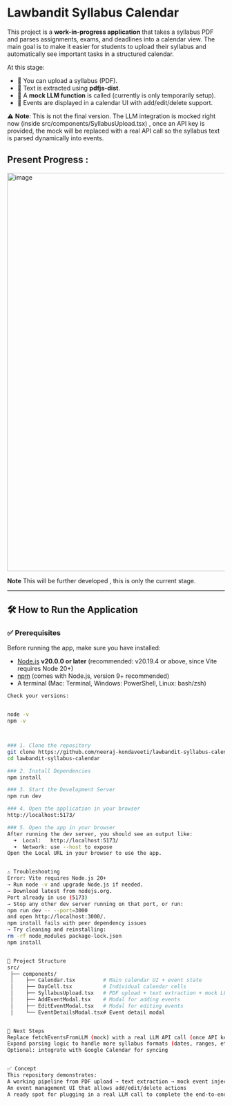 # Lawbandit Syllabus Calendar  

This project is a **work-in-progress application** that takes a syllabus PDF and parses assignments, exams, and deadlines into a calendar view. The main goal is to make it easier for students to upload their syllabus and automatically see important tasks in a structured calendar.  

At this stage:  
- 📂 You can upload a syllabus (PDF).  
- 🧾 Text is extracted using **pdfjs-dist**.  
- 🤖 A **mock LLM function** is called (currently is only temporarily setup).  
- 📅 Events are displayed in a calendar UI with add/edit/delete support.  

⚠️ **Note**: This is not the final version. The LLM integration is mocked right now (inside src/components/SyllabusUpload.tsx) , once an API key is provided, the mock will be replaced with a real API call so the syllabus text is parsed dynamically into events.  

## Present Progress :
<img width="1462" height="922" alt="image" src="https://github.com/user-attachments/assets/84e70d9a-4ee6-49b5-bec5-677a1a2075f7" />

**Note** This will be further developed , this is only the current stage.


---

## 🛠️ How to Run the Application  

### ✅ Prerequisites  
Before running the app, make sure you have installed:  
- [Node.js](https://nodejs.org/) **v20.0.0 or later** (recommended: v20.19.4 or above, since Vite requires Node 20+)  
- [npm](https://www.npmjs.com/) (comes with Node.js, version 9+ recommended)  
- A terminal (Mac: Terminal, Windows: PowerShell, Linux: bash/zsh)  

```bash
Check your versions:  


node -v
npm -v



### 1. Clone the repository  
git clone https://github.com/neeraj-kondaveeti/lawbandit-syllabus-calendar.git
cd lawbandit-syllabus-calendar

### 2. Install Dependencies 
npm install

### 3. Start the Development Server 
npm run dev

### 4. Open the application in your browser 
http://localhost:5173/

### 5. Open the app in your browser
After running the dev server, you should see an output like:
  ➜  Local:   http://localhost:5173/
  ➜  Network: use --host to expose
Open the Local URL in your browser to use the app.


⚠️ Troubleshooting
Error: Vite requires Node.js 20+
→ Run node -v and upgrade Node.js if needed.
→ Download latest from nodejs.org.
Port already in use (5173)
→ Stop any other dev server running on that port, or run:
npm run dev -- --port=3000
and open http://localhost:3000/.
npm install fails with peer dependency issues
→ Try cleaning and reinstalling:
rm -rf node_modules package-lock.json
npm install


📂 Project Structure
src/
 ├── components/
 │    ├── Calendar.tsx         # Main calendar UI + event state
 │    ├── DayCell.tsx          # Individual calendar cells
 │    ├── SyllabusUpload.tsx   # PDF upload + text extraction + mock LLM call
 │    ├── AddEventModal.tsx    # Modal for adding events
 │    ├── EditEventModal.tsx   # Modal for editing events
 │    └── EventDetailsModal.tsx# Event detail modal


🔮 Next Steps
Replace fetchEventsFromLLM (mock) with a real LLM API call (once API key is available)
Expand parsing logic to handle more syllabus formats (dates, ranges, etc.)
Optional: integrate with Google Calendar for syncing


✅ Concept 
This repository demonstrates:
A working pipeline from PDF upload → text extraction → mock event injection into calendar
An event management UI that allows add/edit/delete actions
A ready spot for plugging in a real LLM call to complete the end-to-end flow






